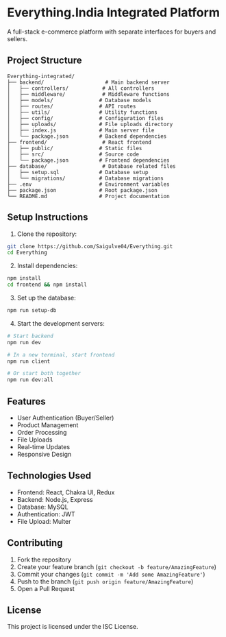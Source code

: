 # Everything.India Integrated Platform

A full-stack e-commerce platform with separate interfaces for buyers and sellers.

## Project Structure

```
Everything-integrated/
├── backend/                    # Main backend server
│   ├── controllers/           # All controllers
│   ├── middleware/            # Middleware functions
│   ├── models/               # Database models
│   ├── routes/               # API routes
│   ├── utils/                # Utility functions
│   ├── config/               # Configuration files
│   ├── uploads/              # File uploads directory
│   ├── index.js              # Main server file
│   └── package.json          # Backend dependencies
├── frontend/                  # React frontend
│   ├── public/               # Static files
│   ├── src/                  # Source code
│   └── package.json          # Frontend dependencies
├── database/                  # Database related files
│   ├── setup.sql             # Database setup
│   └── migrations/           # Database migrations
├── .env                      # Environment variables
├── package.json              # Root package.json
└── README.md                 # Project documentation
```

## Setup Instructions

1. Clone the repository:
```bash
git clone https://github.com/Saigulve04/Everything.git
cd Everything
```

2. Install dependencies:
```bash
npm install
cd frontend && npm install
```

3. Set up the database:
```bash
npm run setup-db
```

4. Start the development servers:
```bash
# Start backend
npm run dev

# In a new terminal, start frontend
npm run client

# Or start both together
npm run dev:all
```

## Features

- User Authentication (Buyer/Seller)
- Product Management
- Order Processing
- File Uploads
- Real-time Updates
- Responsive Design

## Technologies Used

- Frontend: React, Chakra UI, Redux
- Backend: Node.js, Express
- Database: MySQL
- Authentication: JWT
- File Upload: Multer

## Contributing

1. Fork the repository
2. Create your feature branch (`git checkout -b feature/AmazingFeature`)
3. Commit your changes (`git commit -m 'Add some AmazingFeature'`)
4. Push to the branch (`git push origin feature/AmazingFeature`)
5. Open a Pull Request

## License

This project is licensed under the ISC License.